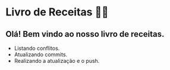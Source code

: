 # Livro de Receitas :man_cook:

## Olá! Bem vindo ao nosso livro de receitas.

- Listando conflitos.
- Atualizando commits.
- Realizando a atualização e o push.
